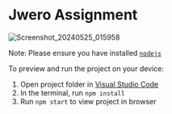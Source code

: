 
  # Jwero Assignment

  ![Screenshot_20240525_015958](https://github.com/AshmitJain10/Jwero-Assifgnment/assets/110483586/f3a43f28-abff-46ac-971f-5079d6f9b054)


  Note: Please ensure you have installed <code><a href="https://nodejs.org/en/download/">nodejs</a></code>

  To preview and run the project on your device:
  1) Open project folder in <a href="https://code.visualstudio.com/download">Visual Studio Code</a>
  2) In the terminal, run `npm install`
  3) Run `npm start` to view project in browser
  

